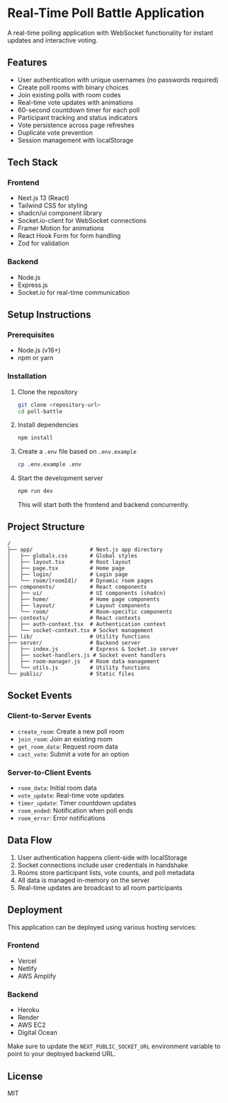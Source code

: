 # Real-Time Poll Battle Application

A real-time polling application with WebSocket functionality for instant updates and interactive voting.

## Features

- User authentication with unique usernames (no passwords required)
- Create poll rooms with binary choices
- Join existing polls with room codes
- Real-time vote updates with animations
- 60-second countdown timer for each poll
- Participant tracking and status indicators
- Vote persistence across page refreshes
- Duplicate vote prevention
- Session management with localStorage

## Tech Stack

### Frontend
- Next.js 13 (React)
- Tailwind CSS for styling
- shadcn/ui component library
- Socket.io-client for WebSocket connections
- Framer Motion for animations
- React Hook Form for form handling
- Zod for validation

### Backend
- Node.js
- Express.js
- Socket.io for real-time communication

## Setup Instructions

### Prerequisites
- Node.js (v16+)
- npm or yarn

### Installation

1. Clone the repository
   ```bash
   git clone <repository-url>
   cd poll-battle
   ```

2. Install dependencies
   ```bash
   npm install
   ```

3. Create a `.env` file based on `.env.example`
   ```bash
   cp .env.example .env
   ```

4. Start the development server
   ```bash
   npm run dev
   ```
   This will start both the frontend and backend concurrently.

## Project Structure

```
/
├── app/                  # Next.js app directory
│   ├── globals.css       # Global styles
│   ├── layout.tsx        # Root layout
│   ├── page.tsx          # Home page
│   ├── login/            # Login page
│   └── room/[roomId]/    # Dynamic room pages
├── components/           # React components
│   ├── ui/               # UI components (shadcn)
│   ├── home/             # Home page components
│   ├── layout/           # Layout components
│   └── room/             # Room-specific components
├── contexts/             # React contexts
│   ├── auth-context.tsx  # Authentication context
│   └── socket-context.tsx # Socket management
├── lib/                  # Utility functions
├── server/               # Backend server
│   ├── index.js          # Express & Socket.io server
│   ├── socket-handlers.js # Socket event handlers
│   ├── room-manager.js   # Room data management
│   └── utils.js          # Utility functions
└── public/               # Static files
```

## Socket Events

### Client-to-Server Events
- `create_room`: Create a new poll room
- `join_room`: Join an existing room
- `get_room_data`: Request room data
- `cast_vote`: Submit a vote for an option

### Server-to-Client Events
- `room_data`: Initial room data
- `vote_update`: Real-time vote updates
- `timer_update`: Timer countdown updates
- `room_ended`: Notification when poll ends
- `room_error`: Error notifications

## Data Flow

1. User authentication happens client-side with localStorage
2. Socket connections include user credentials in handshake
3. Rooms store participant lists, vote counts, and poll metadata
4. All data is managed in-memory on the server
5. Real-time updates are broadcast to all room participants

## Deployment

This application can be deployed using various hosting services:

### Frontend
- Vercel
- Netlify
- AWS Amplify

### Backend
- Heroku
- Render
- AWS EC2
- Digital Ocean

Make sure to update the `NEXT_PUBLIC_SOCKET_URL` environment variable to point to your deployed backend URL.

## License

MIT